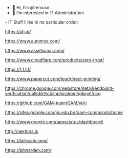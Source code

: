 - 👋 Hi, I’m @remusn
- 👀 I’m interested in IT Administration


<!---
remusn/remusn is a ✨ special ✨ repository because its `README.md` (this file) appears on your GitHub profile.
You can click the Preview link to take a look at your changes.
--->

​- IT Stuff I like in no particular order:

 https://afi.ai/
 
 https://www.automox.com/ 
 
 https://www.assetsonar.com/
 
 https://www.cloudflare.com/products/zero-trust/
 
 https://1.1.1.1/
 
 https://www.papercut.com/tour/direct-printing/
 
 https://chrome.google.com/webstore/detail/endpoint-verification/callobklhcbilhphinckomhgkigmfocg
  
 https://github.com/GAM-team/GAM/wiki
 
 https://sites.google.com/jis.edu.bn/gam-commands/home
 
 https://www.google.com/appsstatus/dashboard/
 
 http://nextdns.io
 
 https://tailscale.com/
 
 https://bitwarden.com/
 

